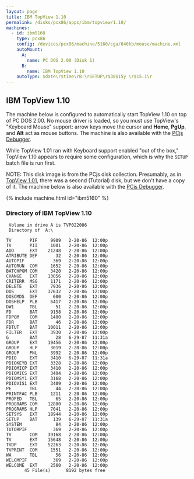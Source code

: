 ```yaml
---
layout: page
title: IBM TopView 1.10
permalink: /disks/pcx86/apps/ibm/topview/1.10/
machines:
  - id: ibm5160
    type: pcx86
    config: /devices/pcx86/machine/5160/cga/640kb/mouse/machine.xml
    autoMount:
      A:
        name: PC DOS 2.00 (Disk 1)
      B:
        name: IBM TopView 1.10
    autoType: $date\r$time\rB:\rSETUP\r$30$15y \r$15.1\r
---
```


IBM TopView 1.10
----------------

The machine below is configured to automatically start TopView 1.10 on top of PC DOS 2.00.  No mouse driver is loaded,
so you must use TopView's "Keyboard Mouse" support: arrow keys move the cursor and **Home**, **PgUp**, and **Alt**
act as mouse buttons.  The machine is also available with the [PCjs Debugger](debugger/).

While TopView 1.01 ran with Keyboard support enabled "out of the box," TopView 1.10 appears to require some configuration,
which is why the `SETUP` batch file is run first.

NOTE: This disk image is from the PCjs disk collection.  Presumably, as in [TopView 1.01](../1.01/), there was a
second (Tutorial) disk, but we don't have a copy of it.  The machine below is also available with the [PCjs Debugger](debugger/).

{% include machine.html id="ibm5160" %}

### Directory of IBM TopView 1.10

	 Volume in drive A is TVP022086  
	 Directory of  A:\
	
	TV       PIF     9909   2-20-86  12:00p
	TV       PII     1001   2-20-86  12:00p
	ADD      EXT    21248   2-20-86  12:00p
	ATRIBUTE DEF       32   2-20-86  12:00p
	AUTOPIF           369   2-20-86  12:00p
	AUTORUN  COM     1652   2-20-86  12:00p
	BATCHPGM COM     3420   2-20-86  12:00p
	CHANGE   EXT    13056   2-20-86  12:00p
	CRITERR  MSG     1171   2-20-86  12:00p
	DELETE   EXT     7936   2-20-86  12:00p
	DOS      EXT    37632   2-20-86  12:00p
	DOSCMDS  DEF      600   2-20-86  12:00p
	DOSHELP  PLB     6417   2-20-86  12:00p
	DW1      TBL       51   2-20-86  12:00p
	FD       BAT     9158   2-20-86  12:00p
	FDPGM    COM     1480   2-20-86  12:00p
	FDR      BAT       46   2-20-86  12:00p
	FDTUT    BAT    10011   2-20-86  12:00p
	FILTER   EXT     3930   2-20-86  12:00p
	G        BAT       28   6-29-87  11:31a
	GROUP    EXT    19456   2-20-86  12:00p
	GROUP    HLP     3019   2-20-86  12:00p
	GROUP    PNL     3992   2-20-86  12:00p
	PDIO     EXT     3410   6-29-87  11:31a
	PDIOKEYB EXT     3328   2-20-86  12:00p
	PDIOMICP EXT     3410   2-20-86  12:00p
	PDIOMICS EXT     3404   2-20-86  12:00p
	PDIOMSY1 EXT     3168   2-20-86  12:00p
	PDIOVIS1 EXT     3409   2-20-86  12:00p
	PE       TBL       44   2-20-86  12:00p
	PRINTFAC PLB     1211   2-20-86  12:00p
	PROFED   TBL       65   2-20-86  12:00p
	PROGRAMS COM    12800   2-20-86  12:00p
	PROGRAMS HLP     7041   2-20-86  12:00p
	SETSYS   EXT    18944   2-20-86  12:00p
	SETUP    BAT      139   6-29-87  11:31a
	SYSTEM             84   2-20-86  12:00p
	TUTORPIF          369   2-20-86  12:00p
	TV       COM    39168   2-20-86  12:00p
	TV       EXT    15648   2-20-86  12:00p
	TVDP     EXT    52263   2-20-86  12:00p
	TVPRINT  COM     1551   2-20-86  12:00p
	WA       TBL       56   2-20-86  12:00p
	WELCMPIF          369   2-20-86  12:00p
	WELCOME  EXT     2560   2-20-86  12:00p
	       45 File(s)      8192 bytes free
